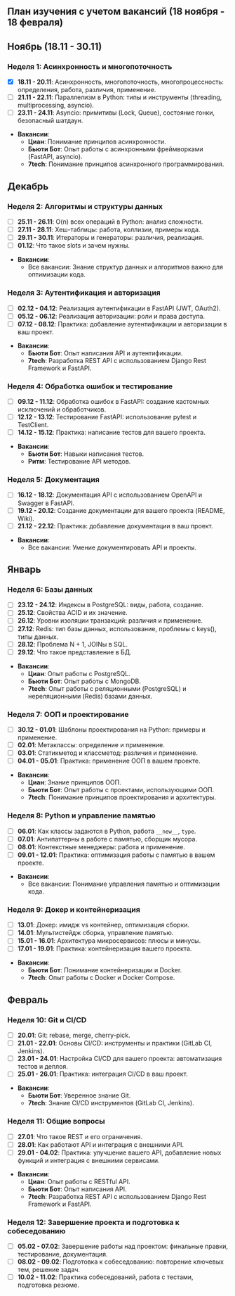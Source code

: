 ## План изучения с учетом вакансий (18 ноября - 18 февраля)

## Ноябрь (18.11 - 30.11)
### Неделя 1: Асинхронность и многопоточность
- [X] **18.11 - 20.11**: Асинхронность, многопоточность, многопроцессность: определения, работа, различия, применение.
- [ ] **21.11 - 22.11**: Параллелизм в Python: типы и инструменты (threading, multiprocessing, asyncio).
- [ ] **23.11 - 24.11**: Asyncio: примитивы (Lock, Queue), состояние гонки, безопасный шатдаун.
- **Вакансии**:
  - **Циан**: Понимание принципов асинхронности.
  - **Бьюти Бот**: Опыт работы с асинхронными фреймворками (FastAPI, asyncio).
  - **7tech**: Понимание принципов асинхронного программирования.

## Декабрь
### Неделя 2: Алгоритмы и структуры данных
- [ ] **25.11 - 26.11**: O(n) всех операций в Python: анализ сложности.
- [ ] **27.11 - 28.11**: Хеш-таблицы: работа, коллизии, примеры кода.
- [ ] **29.11 - 30.11**: Итераторы и генераторы: различия, реализация.
- [ ] **01.12**: Что такое slots и зачем нужны.
- **Вакансии**:
  - Все вакансии: Знание структур данных и алгоритмов важно для оптимизации кода.

### Неделя 3: Аутентификация и авторизация
- [ ] **02.12 - 04.12**: Реализация аутентификации в FastAPI (JWT, OAuth2).
- [ ] **05.12 - 06.12**: Реализация авторизации: роли и права доступа.
- [ ] **07.12 - 08.12**: Практика: добавление аутентификации и авторизации в ваш проект.
- **Вакансии**:
  - **Бьюти Бот**: Опыт написания API и аутентификации.
  - **7tech**: Разработка REST API с использованием Django Rest Framework и FastAPI.

### Неделя 4: Обработка ошибок и тестирование
- [ ] **09.12 - 11.12**: Обработка ошибок в FastAPI: создание кастомных исключений и обработчиков.
- [ ] **12.12 - 13.12**: Тестирование FastAPI: использование pytest и TestClient.
- [ ] **14.12 - 15.12**: Практика: написание тестов для вашего проекта.
- **Вакансии**:
  - **Бьюти Бот**: Навыки написания тестов.
  - **Ритм**: Тестирование API методов.

### Неделя 5: Документация
- [ ] **16.12 - 18.12**: Документация API с использованием OpenAPI и Swagger в FastAPI.
- [ ] **19.12 - 20.12**: Создание документации для вашего проекта (README, Wiki).
- [ ] **21.12 - 22.12**: Практика: добавление документации в ваш проект.
- **Вакансии**:
  - Все вакансии: Умение документировать API и проекты.

## Январь
### Неделя 6: Базы данных
- [ ] **23.12 - 24.12**: Индексы в PostgreSQL: виды, работа, создание.
- [ ] **25.12**: Свойства ACID и их значение.
- [ ] **26.12**: Уровни изоляции транзакций: различия и применение.
- [ ] **27.12**: Redis: тип базы данных, использование, проблемы с keys(), типы данных.
- [ ] **28.12**: Проблема N + 1, JOINы в SQL.
- [ ] **29.12**: Что такое представление в БД.
- **Вакансии**:
  - **Циан**: Опыт работы с PostgreSQL.
  - **Бьюти Бот**: Опыт работы с MongoDB.
  - **7tech**: Опыт работы с реляционными (PostgreSQL) и нереляционными (Redis) базами данных.

### Неделя 7: ООП и проектирование
- [ ] **30.12 - 01.01**: Шаблоны проектирования на Python: примеры и применение.
- [ ] **02.01**: Метаклассы: определение и применение.
- [ ] **03.01**: Статикметод и классметод: различия и применение.
- [ ] **04.01 - 05.01**: Практика: применение ООП в вашем проекте.
- **Вакансии**:
  - **Циан**: Знание принципов ООП.
  - **Бьюти Бот**: Опыт работы с проектами, использующими ООП.
  - **7tech**: Понимание принципов проектирования и архитектуры.

### Неделя 8: Python и управление памятью
- [ ] **06.01**: Как классы задаются в Python, работа `__new__`, `type`.
- [ ] **07.01**: Антипаттерны в работе с памятью, сборщик мусора.
- [ ] **08.01**: Контекстные менеджеры: работа и применение.
- [ ] **09.01 - 12.01**: Практика: оптимизация работы с памятью в вашем проекте.
- **Вакансии**:
  - Все вакансии: Понимание управления памятью и оптимизации кода.

### Неделя 9: Докер и контейнеризация
- [ ] **13.01**: Докер: имидж vs контейнер, оптимизация сборки.
- [ ] **14.01**: Мультистейдж сборка, управление памятью.
- [ ] **15.01 - 16.01**: Архитектура микросервисов: плюсы и минусы.
- [ ] **17.01 - 19.01**: Практика: контейнеризация вашего проекта.
- **Вакансии**:
  - **Бьюти Бот**: Понимание контейнеризации и Docker.
  - **7tech**: Опыт работы с Docker и Docker Compose.

## Февраль
### Неделя 10: Git и CI/CD
- [ ] **20.01**: Git: rebase, merge, cherry-pick.
- [ ] **21.01 - 22.01**: Основы CI/CD: инструменты и практики (GitLab CI, Jenkins).
- [ ] **23.01 - 24.01**: Настройка CI/CD для вашего проекта: автоматизация тестов и деплоя.
- [ ] **25.01 - 26.01**: Практика: интеграция CI/CD в ваш проект.
- **Вакансии**:
  - **Бьюти Бот**: Уверенное знание Git.
  - **7tech**: Знание CI/CD инструментов (GitLab CI, Jenkins).

### Неделя 11: Общие вопросы
- [ ] **27.01**: Что такое REST и его ограничения.
- [ ] **28.01**: Как работают API и интеграция с внешними API.
- [ ] **29.01 - 04.02**: Практика: улучшение вашего API, добавление новых функций и интеграция с внешними сервисами.
- **Вакансии**:
  - **Циан**: Опыт работы с RESTful API.
  - **Бьюти Бот**: Опыт написания API.
  - **7tech**: Разработка REST API с использованием Django Rest Framework и FastAPI.

### Неделя 12: Завершение проекта и подготовка к собеседованию
- [ ] **05.02 - 07.02**: Завершение работы над проектом: финальные правки, тестирование, документация.
- [ ] **08.02 - 09.02**: Подготовка к собеседованию: повторение ключевых тем, решение задач.
- [ ] **10.02 - 11.02**: Практика собеседований, работа с тестами, подготовка резюме.
